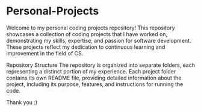 # Personal-Projects

Welcome to my personal coding projects repository! This repository showcases a collection of coding projects that I have worked on, demonstrating my skills, expertise, and passion for software development. These projects reflect my dedication to continuous learning and improvement in the field of CS.

Repository Structure
The repository is organized into separate folders, each representing a distinct portion of my experience. Each project folder contains its own README file, providing detailed information about the project, including its purpose, features, and instructions for running the code.

Thank you :)
